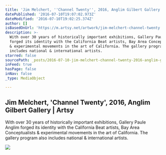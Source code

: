 ```yaml
---
title: 'Jim Melchert, ''Channel Twenty'', 2016, Anglim Gilbert Gallery | Artsy'
datePublished: '2016-07-10T19:07:02.973Z'
dateModified: '2016-07-10T19:02:25.374Z'
author: []
isBasedOnUrl: 'https://m.artsy.net/artwork/jim-melchert-channel-twenty'
description: >-
  With over 30 years of historically important exhibitions, Gallery Paule Anglim
  forged its identity with the California Beat artists, Bay Area Conceptualists
  & experimental movements in the art of California. The gallery program also
  includes national & international artists.
starred: false
sourcePath: _posts/2016-07-10-jim-melchert-channel-twenty-2016-anglim-gilbert-gallery.md
inFeed: true
hasPage: false
inNav: false
_type: MediaObject

---
```

<article style=""><h1>Jim Melchert, 'Channel Twenty', 2016, Anglim Gilbert Gallery | Artsy</h1><p>With over 30 years of historically important exhibitions, Gallery Paule Anglim forged its identity with the California Beat artists, Bay Area Conceptualists &amp; experimental movements in the art of California. The gallery program also includes national &amp; international artists.</p><img src="https://d32dm0rphc51dk.cloudfront.net/y2RZSQPskRWP1zgZQHkLxQ/large.jpg" /></article>